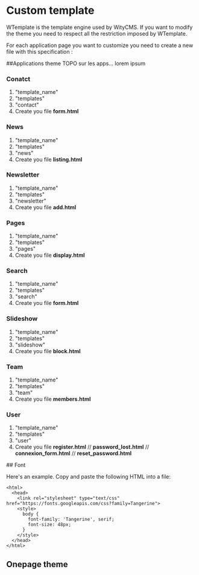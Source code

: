 # Custom template

WTemplate is the template engine used by WityCMS.
If you want to modify the theme you need to respect all the restriction imposed by WTemplate. 

For each application page you want to customize you need to create a new file with this specification : 

##Applications theme
TOPO sur les apps... lorem ipsum

### Conatct

1. "template_name"
2. "templates"
3. "contact"
4. Create you file **form.html**

### News

1. "template_name"
2. "templates"
3. "news"
4. Create you file **listing.html**

### Newsletter

1. "template_name"
2. "templates"
3. "newsletter"
4. Create you file **add.html**

### Pages

1. "template_name"
2. "templates"
3. "pages"
4. Create you file **display.html**

### Search

1. "template_name"
2. "templates"
3. "search"
4. Create you file **form.html**

### Slideshow

1. "template_name"
2. "templates"
3. "slideshow"
4. Create you file **block.html**

### Team

1. "template_name"
2. "templates"
3. "team"
4. Create you file **members.html**

### User

1. "template_name"
2. "templates"
3. "user"
4. Create you file **register.html** // **password_lost.html** // **connexion_form.html** // **reset_password.html**

## Font

Here's an example. Copy and paste the following HTML into a file:

```
<html>
  <head>
    <link rel="stylesheet" type="text/css" href="https://fonts.googleapis.com/css?family=Tangerine">
    <style>
      body {
        font-family: 'Tangerine', serif;
        font-size: 48px;
      }
    </style>
  </head>
</html>
```

## Onepage theme 